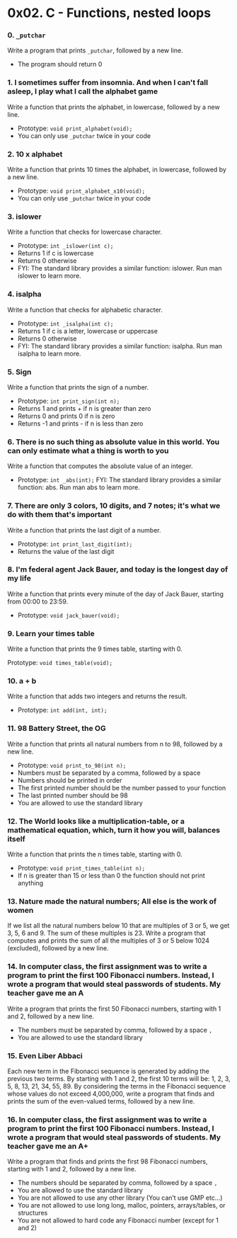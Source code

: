 # 0x02. C - Functions, nested loops

### 0. `_putchar`
Write a program that prints `_putchar`, followed by a new line.

  - The program should return 0

### 1. I sometimes suffer from insomnia. And when I can't fall asleep, I play what I call the alphabet game
Write a function that prints the alphabet, in lowercase, followed by a new line.

  - Prototype: `void print_alphabet(void);`
  - You can only use `_putchar` twice in your code

### 2. 10 x alphabet
Write a function that prints 10 times the alphabet, in lowercase, followed by a new line.

  - Prototype: `void print_alphabet_x10(void);`
  - You can only use `_putchar` twice in your code

### 3. islower
Write a function that checks for lowercase character.

  - Prototype: `int _islower(int c);`
  - Returns 1 if c is lowercase
  - Returns 0 otherwise
  - FYI: The standard library provides a similar function: islower. Run man islower to learn more.

### 4. isalpha
Write a function that checks for alphabetic character.

  - Prototype: `int _isalpha(int c);`
  - Returns 1 if c is a letter, lowercase or uppercase
  - Returns 0 otherwise
  - FYI: The standard library provides a similar function: isalpha. Run man isalpha to learn more.

### 5. Sign
Write a function that prints the sign of a number.

  - Prototype: `int print_sign(int n);`
  - Returns 1 and prints + if n is greater than zero
  - Returns 0 and prints 0 if n is zero
  - Returns -1 and prints - if n is less than zero

### 6. There is no such thing as absolute value in this world. You can only estimate what a thing is worth to you
Write a function that computes the absolute value of an integer.

  - Prototype: `int _abs(int);`
FYI: The standard library provides a similar function: abs. Run man abs to learn more.

### 7. There are only 3 colors, 10 digits, and 7 notes; it's what we do with them that's important
Write a function that prints the last digit of a number.

  - Prototype: `int print_last_digit(int);`
  - Returns the value of the last digit

### 8. I'm federal agent Jack Bauer, and today is the longest day of my life
Write a function that prints every minute of the day of Jack Bauer, starting from 00:00 to 23:59.

  - Prototype: `void jack_bauer(void);`

### 9. Learn your times table
Write a function that prints the 9 times table, starting with 0.

Prototype: `void times_table(void);`

### 10. a + b
Write a function that adds two integers and returns the result.

  - Prototype: `int add(int, int);`

### 11. 98 Battery Street, the OG
Write a function that prints all natural numbers from n to 98, followed by a new line.

  - Prototype: `void print_to_98(int n);`
  - Numbers must be separated by a comma, followed by a space
  - Numbers should be printed in order
  - The first printed number should be the number passed to your function
  - The last printed number should be 98
  - You are allowed to use the standard library

### 12. The World looks like a multiplication-table, or a mathematical equation, which, turn it how you will, balances itself
Write a function that prints the n times table, starting with 0.

  - Prototype: `void print_times_table(int n);`
  - If n is greater than 15 or less than 0 the function should not print anything

### 13. Nature made the natural numbers; All else is the work of women
If we list all the natural numbers below 10 that are multiples of 3 or 5, we get 3, 5, 6 and 9. The sum of these multiples is 23. Write a program that computes and prints the sum of all the multiples of 3 or 5 below 1024 (excluded), followed by a new line.

### 14. In computer class, the first assignment was to write a program to print the first 100 Fibonacci numbers. Instead, I wrote a program that would steal passwords of students. My teacher gave me an A
Write a program that prints the first 50 Fibonacci numbers, starting with 1 and 2, followed by a new line.

  - The numbers must be separated by comma, followed by a space `, `
  - You are allowed to use the standard library

### 15. Even Liber Abbaci
Each new term in the Fibonacci sequence is generated by adding the previous two terms. By starting with 1 and 2, the first 10 terms will be: 1, 2, 3, 5, 8, 13, 21, 34, 55, 89. By considering the terms in the Fibonacci sequence whose values do not exceed 4,000,000, write a program that finds and prints the sum of the even-valued terms, followed by a new line.

### 16. In computer class, the first assignment was to write a program to print the first 100 Fibonacci numbers. Instead, I wrote a program that would steal passwords of students. My teacher gave me an A+
Write a program that finds and prints the first 98 Fibonacci numbers, starting with 1 and 2, followed by a new line.

  - The numbers should be separated by comma, followed by a space `, `
  - You are allowed to use the standard library
  - You are not allowed to use any other library (You can’t use GMP etc…)
  - You are not allowed to use long long, malloc, pointers, arrays/tables, or structures
  - You are not allowed to hard code any Fibonacci number (except for 1 and 2)


